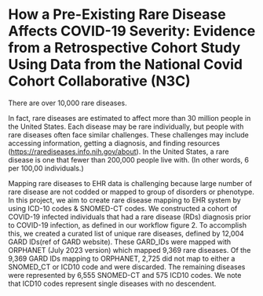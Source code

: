 # How a Pre-Existing Rare Disease Affects COVID-19 Severity: Evidence from a Retrospective Cohort Study Using Data from the National Covid Cohort Collaborative (N3C)
There are over 10,000 rare diseases. 

In fact, rare diseases are estimated to affect more than 30 million people in the United States. Each disease may be rare individually, but people with rare diseases often face similar challenges. These challenges may include accessing information, getting a diagnosis, and finding resources (https://rarediseases.info.nih.gov/about). In the United States, a rare disease is one that fewer than 200,000 people live with. (In other words, 6 per 100,00 individuals.)

Mapping rare diseases to EHR data is challenging because large number of rare disease are not codded or mapped to group of disorders or phenotype. In this project, we aim to create rare disease mapping to EHR system by using ICD-10 codes & SNOMED-CT codes. We constructed a cohort of COVID-19 infected individuals that had a rare disease (RDs) diagnosis prior to COVID-19 infection, as defined in our workflow figure 2.  To accomplish this, we created a curated list of unique rare diseases, defined by 12,004 GARD IDs(ref of GARD website).  These GARD_IDs were mapped with ORPHANET (July 2023 version) which mapped 9,369 rare diseases.  Of the 9,369 GARD IDs mapping to ORPHANET, 2,725 did not map to either a SNOMED_CT or ICD10 code and were discarded.  The remaining diseases were represented by 6,555 SNOMED-CT and 575 ICD10 codes.  We note that ICD10 codes represent single diseases with no descendent.  
